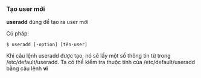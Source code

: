### Tạo user mới

**useradd** dùng để tạo ra user mới

Cú pháp:

``$ useradd [-option] [tên-user]``

Khi câu lệnh useradd được tạo, nó sẽ lấy một số thông tin từ trong /etc/default/useradd. Ta có thể kiểm tra thuộc tính của /etc/default/useradd bằng câu lệnh **vi**

<img src="">
